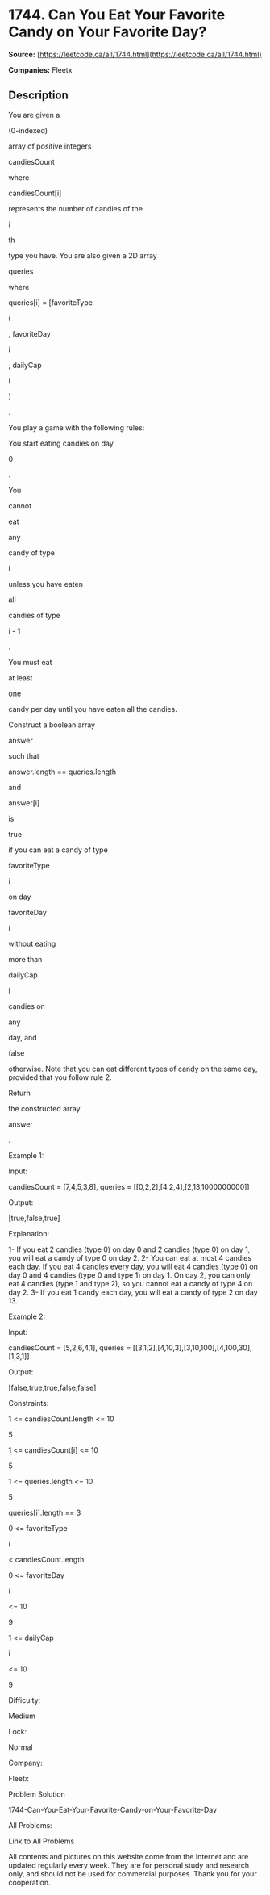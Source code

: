 # 1744. Can You Eat Your Favorite Candy on Your Favorite Day?

**Source:** [https://leetcode.ca/all/1744.html](https://leetcode.ca/all/1744.html)

**Companies:** Fleetx

## Description

You are given a

(0-indexed)

array of positive integers

candiesCount

where

candiesCount[i]

represents the number of candies of
            the

i

th

type you have. You are also given a 2D array

queries

where

queries[i] = [favoriteType

i

,
                favoriteDay

i

, dailyCap

i

]

.

You play a game with the following rules:

You start eating candies on day

0

.

You

cannot

eat

any

candy of type

i

unless
                    you have eaten

all

candies of type

i - 1

.

You must eat

at least

one

candy per day until
                    you have eaten all the candies.

Construct a boolean array

answer

such that

answer.length ==
                queries.length

and

answer[i]

is

true

if you can eat
                a candy of type

favoriteType

i

on day

favoriteDay

i

without eating

more than

dailyCap

i

candies on

any

day, and

false

otherwise. Note that you can eat different types of candy on the same day, provided
                that you follow rule 2.

Return

the constructed array

answer

.

Example 1:

Input:

candiesCount = [7,4,5,3,8], queries = [[0,2,2],[4,2,4],[2,13,1000000000]]

Output:

[true,false,true]

Explanation:

1- If you eat 2 candies (type 0) on day 0 and 2 candies (type 0) on day 1, you will eat a candy of type 0 on day 2.
2- You can eat at most 4 candies each day.
   If you eat 4 candies every day, you will eat 4 candies (type 0) on day 0 and 4 candies (type 0 and type 1) on day 1.
   On day 2, you can only eat 4 candies (type 1 and type 2), so you cannot eat a candy of type 4 on day 2.
3- If you eat 1 candy each day, you will eat a candy of type 2 on day 13.

Example 2:

Input:

candiesCount = [5,2,6,4,1], queries = [[3,1,2],[4,10,3],[3,10,100],[4,100,30],[1,3,1]]

Output:

[false,true,true,false,false]

Constraints:

1 <= candiesCount.length <= 10

5

1 <= candiesCount[i] <= 10

5

1 <= queries.length <= 10

5

queries[i].length == 3

0 <= favoriteType

i

< candiesCount.length

0 <= favoriteDay

i

<= 10

9

1 <= dailyCap

i

<= 10

9

Difficulty:

Medium

Lock:

Normal

Company:

Fleetx

Problem Solution

1744-Can-You-Eat-Your-Favorite-Candy-on-Your-Favorite-Day

All Problems:

Link to All Problems

All contents and pictures on this website come from the Internet and are updated regularly
        every week. They are for personal study and research only, and should not be used for
        commercial purposes. Thank you for your cooperation.

